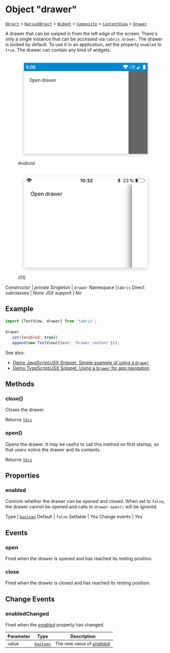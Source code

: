 ---
---
# Object "drawer"

<span style="white-space:nowrap;">[`Object`](https://developer.mozilla.org/en-US/docs/Web/JavaScript/Reference/Global_Objects/Object)</span> > <span style="white-space:nowrap;">[`NativeObject`](NativeObject.md)</span> > <span style="white-space:nowrap;">[`Widget`](Widget.md)</span> > <span style="white-space:nowrap;">[`Composite`](Composite.md)</span> > <span style="white-space:nowrap;">[`ContentView`](ContentView.md)</span> > <span style="white-space:nowrap;">[`Drawer`](Drawer.md)</span>

A drawer that can be swiped in from the left edge of the screen. There's only a single instance that can be accessed via `tabris.drawer`. The drawer is locked by default. To use it in an application, set the property `enabled` to `true`. The drawer can contain any kind of widgets.


<div class="tabris-image"><figure><div><img srcset="img/android/Drawer.png 2x" src="img/android/Drawer.png" alt="Drawer on Android"/></div><figcaption>Android</figcaption></figure><figure><div><img srcset="img/ios/Drawer.png 2x" src="img/ios/Drawer.png" alt="Drawer on iOS"/></div><figcaption>iOS</figcaption></figure></div>

Constructor | *private*
Singleton | `drawer`
Namespace |`tabris`
Direct subclasses | *None*
JSX support | *No*


## Example
```js
import {TextView, drawer} from 'tabris';

drawer
  .set({enabled: true})
  .append(new TextView({text: 'Drawer content'}));
```

See also:

- [Demo JavaScript/JSX Snippet: Simple example of using a `Drawer`](https://playground.tabris.com/?gitref=v3.0.0&snippet=drawer.jsx)
- [Demo TypeScript/JSX Snippet: Using a `Drawer` for app navigation](https://playground.tabris.com/?gitref=v3.0.0&snippet=drawer-pages.tsx)

## Methods

### close()



Closes the drawer.

Returns <span style="white-space:nowrap;">[`this`](#)</span>

### open()



Opens the drawer. It may be useful to call this method on first startup, so that users notice the drawer and its contents.

Returns <span style="white-space:nowrap;">[`this`](#)</span>


## Properties

### enabled


Controls whether the drawer can be opened and closed. When set to `false`, the drawer cannot be opened and calls to `drawer.open()` will be ignored.

Type | <span style="white-space:nowrap;">[`boolean`](https://developer.mozilla.org/en-US/docs/Web/JavaScript/Data_structures#Boolean_type)</span>
Default | `false`
Settable | *Yes*
Change events | *Yes*





## Events

### open

Fired when the drawer is opened and has reached its resting position.

### close

Fired when the drawer is closed and has reached its resting position.

## Change Events

### enabledChanged

Fired when the [*enabled*](#enabled) property has changed.

Parameter|Type|Description
-|-|-
value | <span style="white-space:nowrap;">[`boolean`](https://developer.mozilla.org/en-US/docs/Web/JavaScript/Data_structures#Boolean_type)</span> | The new value of [*enabled*](#enabled).

